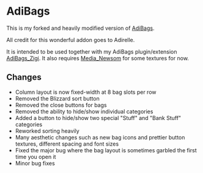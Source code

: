 # AdiBags

This is my forked and heavily modified version of [AdiBags](https://github.com/AdiAddons/AdiBags).

All credit for this wonderful addon goes to Adirelle.

It is intended to be used together with my AdiBags plugin/extension [AdiBags_Zigi](https://github.com/glassleo/AdiBags_Zigi). It also requires [Media_Newsom](https://github.com/glassleo/Media_Newsom) for some textures for now.

## Changes

- Column layout is now fixed-width at 8 bag slots per row
- Removed the Blizzard sort button
- Removed the close buttons for bags
- Removed the ability to hide/show individual categories
- Added a button to hide/show two special "Stuff" and "Bank Stuff" categories
- Reworked sorting heavily
- Many aesthetic changes such as new bag icons and prettier button textures, different spacing and font sizes
- Fixed the major bug where the bag layout is sometimes garbled the first time you open it
- Minor bug fixes
